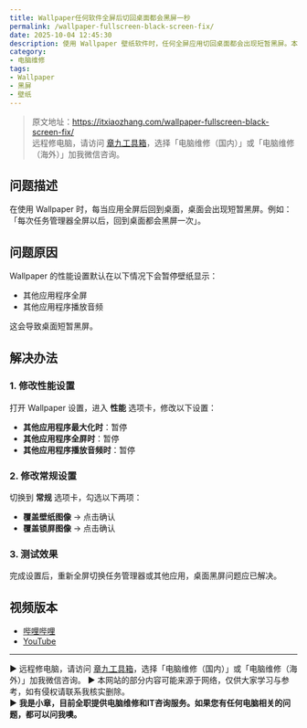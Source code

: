 ```yaml
---
title: Wallpaper任何软件全屏后切回桌面都会黑屏一秒
permalink: /wallpaper-fullscreen-black-screen-fix/
date: 2025-10-04 12:45:30
description: 使用 Wallpaper 壁纸软件时，任何全屏应用切回桌面都会出现短暂黑屏。本文提供性能和常规设置的修改步骤，帮助快速解决问题。
category:
- 电脑维修
tags:
- Wallpaper
- 黑屏
- 壁纸
---
```


> 原文地址：<https://itxiaozhang.com/wallpaper-fullscreen-black-screen-fix/>  
> 远程修电脑，请访问 [章九工具箱](https://zhang9.com/)，选择「电脑维修（国内）」或「电脑维修（海外）」加我微信咨询。

## 问题描述

在使用 Wallpaper 时，每当应用全屏后回到桌面，桌面会出现短暂黑屏。例如：「每次任务管理器全屏以后，回到桌面都会黑屏一次」。

## 问题原因

Wallpaper 的性能设置默认在以下情况下会暂停壁纸显示：

* 其他应用程序全屏
* 其他应用程序播放音频

这会导致桌面短暂黑屏。

## 解决办法

### 1. 修改性能设置

打开 Wallpaper 设置，进入 **性能** 选项卡，修改以下设置：

* **其他应用程序最大化时**：暂停
* **其他应用程序全屏时**：暂停
* **其他应用程序播放音频时**：暂停

### 2. 修改常规设置

切换到 **常规** 选项卡，勾选以下两项：

* **覆盖壁纸图像** → 点击确认
* **覆盖锁屏图像** → 点击确认

### 3. 测试效果

完成设置后，重新全屏切换任务管理器或其他应用，桌面黑屏问题应已解决。

## 视频版本

* [哔哩哔哩](https://space.bilibili.com/3546607630944387)
* [YouTube](https://www.youtube.com/@itxiaozhang)

---
▶ 远程修电脑，请访问 [章九工具箱](https://zhang9.com/)，选择「电脑维修（国内）」或「电脑维修（海外）」加我微信咨询。
▶ 本网站的部分内容可能来源于网络，仅供大家学习与参考，如有侵权请联系我核实删除。  
▶ **我是小章，目前全职提供电脑维修和IT咨询服务。如果您有任何电脑相关的问题，都可以问我噢。**  
